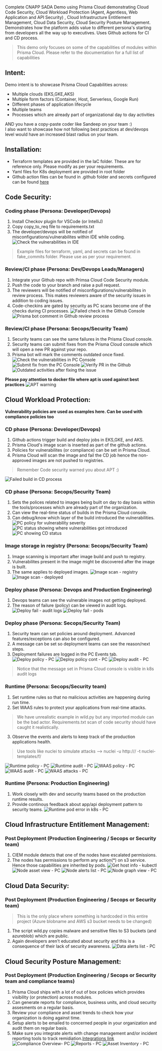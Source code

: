 Complete CNAPP SADA Demo using Prisma Cloud demonstrating Cloud Code Security, Cloud Workload Protection (Agent, Agentless, Web Application and API Security) , Cloud Infrastructure Entitlement Management, Cloud Data Security, Cloud Security Posture Management. Demonstrates how the platform adds value to different persona's starting from developers all the way up to executives.
Uses Github actions for CI and CD process.

> This demo only focuses on some of the capabilities of modules within Prisma Cloud. Please refer to the documentation for a full list of capabilities
## Intent:
 Demo intent is to showcase Prisma Cloud Capabilities across:
  - Multiple clouds (EKS,GKE,AKS)
  - Multiple form factors (Container, Host, Serverless, Google Run)
  - Different phases of application lifecycle
  - Multiple teams
  - Processes which are already part of organizational day to day activities

AND you have a copy-paste coder like Sandeep on your team :)    
I also want to showcase how not following best practices at dev/devops level would have an increased blast radius on your team.

## Installation:
 - Terraform templates are provided in the IaC folder. These are for reference only. Please modify as per your requirements.
 - Yaml files for K8s deployment are provided in root folder
 - Github action files can be found in .github folder and secrets configured can be found [here](https://github.com/chanduusc/prismacloud-demo/blob/schandu-tmp/IaC/README.md#secrets)
## Code Security:
### Coding phase (Persona: Developer/Devops)
1. Install Checkov plugin for VSCode (or IntelliJ) 
2. Copy copy_to_req file to requirements.txt
3. The developer/devops will be notified of misconfigurations/vulnerabilites within IDE while coding.
![Check the vulnerabilities in IDE](img/checkov_plugin.png "Check the vulnerabilities in IDE")
> Example files for terraform, yaml, and secrets can be found in fake_commits folder. Please use as per your requirement.
### Review/CI phase (Persona: Dev/Devops Leads/Managers)
1. Integrate your Github repo with Primsa Cloud Code Security module.
2. Push the code to your branch and raise a pull request.
3. The reviewers will be notified of misconfigurations/vulnerabilites in review process. This makes reviewers aware of the security issues in addition to coding issues.
4. Code-checkins are gated by security as PC scans become one of the checks during CI processes.
![Failed check in the Github Console](img/review_failed_gh_console.png "Failed check in the Github Console")
![Prisma bot comment in Github review process](img/prisma-cloud-devsecops-bot.png "Prisma bot comment in Github review process")
### Review/CI phase (Persona: Secops/Security Team)
1. Security teams can see the same failures in the Prisma Cloud console.
2. Security teams can submit fixes from the Prisma Cloud console which will open a new PR against your repo.
3. Prisma bot will mark the comments outdated once fixed.
![Check the vulnerabilities in PC Console](img/review_failed_pc_console.png "Check the vulnerabilities in PC Console")
![Submit fix from the PC Console](img/submit_pr_from_pc.png "Submit fix from the PC Console")
![Verify PR in the Github](img/pr_opened_by_prisma_cloud.png "Verify PR in the Github")
![Outdated activities after fixing the issue](img/outdated_requirements.png "Outdated activities after fixing the issue")

__**Please pay attention to docker file where apt is used against best practices**__
![APT warning](img/apt-alert.png "APT warning")
## Cloud Workload Protection:
__**Vulnerability policies are used as examples here. Can be used with compliance policies too**__
### CD phase (Persona: Developer/Devops)
1. Github actions trigger build and deploy jobs in EKS,GKE, and AKS.
2. Prisma Cloud's image scan is inserted as part of the github actions.
3. Policies for vulnerabilites (or compliance) can be set in Prisma Cloud.
4. Prisma Cloud will scan the image and fail the CD job hence the non-approved images are not pushed to registries.
> Remember Code security warned you about APT :)

![Failed build in CD process](img/gh_failed_build.png "Failed build in CD process")
### CD phase (Persona: Secops/Security Team)
1. Sets the polices related to images being built on day to day basis within the tools/processes which are already part of the organization.
2. Can view the real-time status of builds in the Prisma Cloud console.
3. Can debug/know which layer of the build introduced the vulnerabilities.
![PC policy for vulnerability severity](img/pc-vuln-policy.png "PC policy for vulnerability severity")
![PC status showing where vulnerabilities got introduced](img/pc_failed_build.png "PC status showing where vulnerabilities got introduced")
![PC showing CD status](img/pc_cd_status.png "PC showing CD status")
### Image storage in registry (Persona: Secops/Security Team)
1. Image scanning is important after image build and push to registry.
2. Vulnerabilites present in the image might be discovered after the image is built.
3. The same applies to deployed images.
![Image scan - registry](img/registry_image_scan.png "Image scan - registry")
![Image scan - deployed](img/deployed_image_scan.png "Image scan - deployed")
### Deploy phase (Persona: Devops and Production Engineering)
1. Devops teams can see the vulnerable images not getting deployed.
2. The reason of failure (policy) can be viewed in audit logs.
![Deploy fail - audit logs](img/kubectl_events.png "Deploy fail - audit logs")
![Deploy fail - pods](img/kubectl_pods.png "Deploy fail - pods")
### Deploy phase (Persona: Secops/Security Team)
1. Security team can set policies around deployment. Advanced features/exceptions can also be configured.
2. A message can be set so deployment teams can see the reason/next steps.
3. Deployment failures are logged in the PC Events tab.
![Deploy policy - PC](img/pc_deploy_policy.png "Deploy policy - PC")
![Deploy policy cont - PC](img/pc_deploy_policy_cont.png "Deploy policy cont - PC")
![Deploy audit - PC](img/pc_deploy_audits.png "Deploy audit - PC")
>Notice that the message set in Prisma Cloud console is visible in k8s audit logs
### Runtime (Persona: Secops/Security team)
1. Set runtime rules so that no malicious activities are happening during run time.
2. Set WAAS rules to protect your applications from real-time attacks.
>We have unrealistic example in wild.py but any imported module can be the bad actor. Requirements.txt scan of code security should have caught it realistically.
3. Observe the events and alerts to keep track of the production applications health.
>Use tools like nuclei to simulate attacks --> nuclei -u http://<API Endpoint>/ -t nuclei-templates/f/

![Runtime policy - PC](img/runtime_policy.png "Runtime policy - PC")
![Runtime audit - PC](img/runtime_audit_pc.png "Runtime audit - PC")
![WAAS policy - PC](img/waas_policy.png "WAAS policy - PC")
![WAAS audit - PC](img/waas_audit_log.png "WAAS audit - PC")
![WAAS attacks - PC](img/waas_attacks.png "WAAS attacks - PC")
### Runtime (Persona: Production Engineering)
1. Work closely with dev and security teams based on the production runtime results.
2. Provide continous feedback about app/api deployment pattern to security teams.
![Runtime pod error in k8s - PC](img/runtime_pod_k8s.png "Runtime pod error in k8s")
## Cloud Infrastructure Entitlement Management:
### Post Deployment (Production Engineering / Secops or Security team)
1. CIEM module detects that one of the nodes have escalated permissions.
2. The nodes has permissions to perform any action(*) on s3 service. Hence those capabilities are inherited by pods.
![Get host info - kubectl](img/kubectl_get_instance_id.png "Get host info - kubectl")
![Node asset view - PC](img/node_asset_pc.png "Node asset view - PC")
![Node alerts list - PC](img/alerts_list.png "Node alerts list - PC")
![Node graph view - PC](img/pc_graph.png "Node graph view - PC")
## Cloud Data Security:
### Post Deployment (Production Engineering / Secops or Security team)
> This is the only place where something is hardcoded in this entire project (Azure blobname and AWS s3 bucket needs to be changed)
1. The script wild.py copies malware and sensitive files to S3 buckets (and azureblob) which are public.
2. Again developers aren't educated about security and this is a consequence of their lack of security awareness.
![Data alerts list - PC](img/pc_data_sec_alerts.png "Data alerts list - PC")
## Cloud Security Posture Management:
### Post Deployment (Production Engineering / Secops or Security team and compliance teams)
1. Prisma Cloud ships with a lot of out of box policies which provides visibility (or protection) across modules.
2. Can generate reports for compliance, business units, and cloud security assesments on a regular basis.
3. Review your compliance and asset trends to check how your organization is doing against time.
4. Setup alerts to be emailed to concerned people in your organization and audit them on regular basis.
5. Make sure you integrate alerts with change management and/or incident reporting tools to track remidiation.[Integrations link](https://docs.paloaltonetworks.com/prisma/prisma-cloud/prisma-cloud-admin/configure-external-integrations-on-prisma-cloud/prisma-cloud-integrations)
![Compliance Overview- PC](img/node_asset_pc.png "Compliance Overview- PC")
![Reports - PC](img/cspm_reports.png "Report - PC")
![Asset Inventory - PC](img/asset_inventory.png "Asset Inventory - PC")


